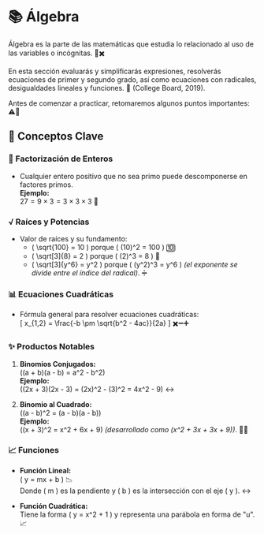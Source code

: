 # 📚 Álgebra

Álgebra es la parte de las matemáticas que estudia lo relacionado al uso de las variables o incógnitas. 🔢✖️

En esta sección evaluarás y simplificarás expresiones, resolverás ecuaciones de primer y segundo grado, así como ecuaciones con radicales, desigualdades lineales y funciones. 📝 (College Board, 2019).

Antes de comenzar a practicar, retomaremos algunos puntos importantes: ⚠️📌

## 📌 Conceptos Clave

### 🔢 Factorización de Enteros
- Cualquier entero positivo que no sea primo puede descomponerse en factores primos.  
  **Ejemplo:**  
  $27 = 9 \times 3 = 3 \times 3 \times 3$ 🔄

### √ Raíces y Potencias
- Valor de raíces y su fundamento:  
  - \( \sqrt{100} = 10 \) porque \( (10)^2 = 100 \) 🔟  
  - \( \sqrt[3]{8} = 2 \) porque \( (2)^3 = 8 \) 🫷  
  - \( \sqrt[3]{y^6} = y^2 \) porque \( (y^2)^3 = y^6 \) *(el exponente se divide entre el índice del radical)*. ➗

### 📊 Ecuaciones Cuadráticas
- Fórmula general para resolver ecuaciones cuadráticas:  
  \[ x_{1,2} = \frac{-b \pm \sqrt{b^2 - 4ac}}{2a} \] ✖️➖➕

### ✨ Productos Notables
1. **Binomios Conjugados:**  
   \((a + b)(a - b) = a^2 - b^2\)  
   **Ejemplo:**  
   \((2x + 3)(2x - 3) = (2x)^2 - (3)^2 = 4x^2 - 9\) ↔️

2. **Binomio al Cuadrado:**  
   \((a - b)^2 = (a - b)(a - b)\)  
   **Ejemplo:**  
   \((x + 3)^2 = x^2 + 6x + 9\) *(desarrollado como \(x^2 + 3x + 3x + 9\))*. 🫸🫷

### 📈 Funciones
- **Función Lineal:**  
  \( y = mx + b \) 📉  
  Donde \( m \) es la pendiente y \( b \) es la intersección con el eje \( y \). ↔️

- **Función Cuadrática:**  
  Tiene la forma \( y = x^2 + 1 \) y representa una parábola en forma de "u". 📈
